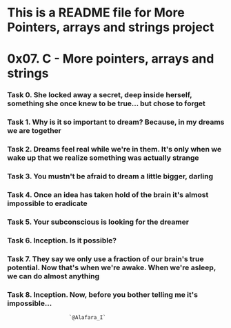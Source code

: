 # This is a README file for More Pointers, arrays and strings project

# 0x07. C - More pointers, arrays and strings

### Task 0. She locked away a secret, deep inside herself, something she once knew to be true... but chose to forget

### Task 1. Why is it so important to dream? Because, in my dreams we are together

### Task 2. Dreams feel real while we're in them. It's only when we wake up that we realize something was actually strange

### Task 3. You mustn't be afraid to dream a little bigger, darling

### Task 4. Once an idea has taken hold of the brain it's almost impossible to eradicate

### Task 5. Your subconscious is looking for the dreamer

### Task 6. Inception. Is it possible?

### Task 7. They say we only use a fraction of our brain's true potential. Now that's when we're awake. When we're asleep, we can do almost anything

### Task 8. Inception. Now, before you bother telling me it's impossible...
		
						`@Alafara_I`
